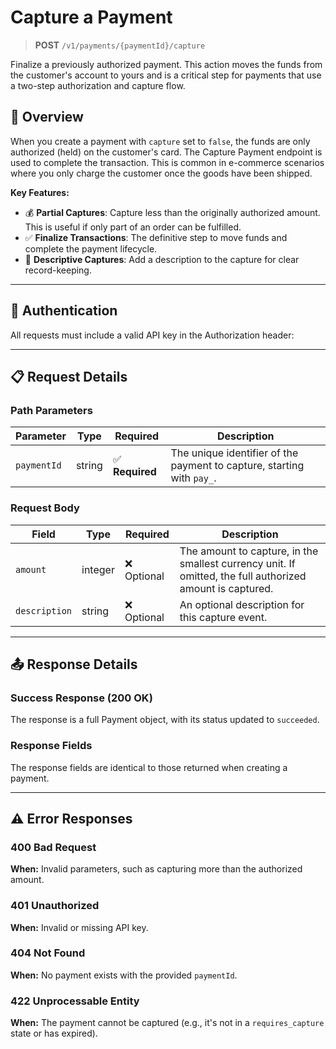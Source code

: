 # Capture a Payment

> **POST** `/v1/payments/{paymentId}/capture`

Finalize a previously authorized payment. This action moves the funds from the customer's account to yours and is a critical step for payments that use a two-step authorization and capture flow.

## 🎯 Overview

When you create a payment with `capture` set to `false`, the funds are only authorized (held) on the customer's card. The Capture Payment endpoint is used to complete the transaction. This is common in e-commerce scenarios where you only charge the customer once the goods have been shipped.

**Key Features:**
- 💰 **Partial Captures**: Capture less than the originally authorized amount. This is useful if only part of an order can be fulfilled.
- ✅ **Finalize Transactions**: The definitive step to move funds and complete the payment lifecycle.
- 📝 **Descriptive Captures**: Add a description to the capture for clear record-keeping.

---

## 🔐 Authentication

All requests must include a valid API key in the Authorization header:

---

## 📋 Request Details

### Path Parameters

| Parameter | Type | Required | Description |
|---|---|---|---|
| `paymentId` | string | ✅ **Required** | The unique identifier of the payment to capture, starting with `pay_`. |

### Request Body

| Field | Type | Required | Description |
|---|---|---|---|
| `amount` | integer | ❌ Optional | The amount to capture, in the smallest currency unit. If omitted, the full authorized amount is captured. |
| `description` | string | ❌ Optional | An optional description for this capture event. |

---

## 📤 Response Details

### Success Response (200 OK)
The response is a full Payment object, with its status updated to `succeeded`.

### Response Fields
The response fields are identical to those returned when creating a payment.

---

## ⚠️ Error Responses

### 400 Bad Request
**When:** Invalid parameters, such as capturing more than the authorized amount.

### 401 Unauthorized
**When:** Invalid or missing API key.

### 404 Not Found
**When:** No payment exists with the provided `paymentId`.

### 422 Unprocessable Entity
**When:** The payment cannot be captured (e.g., it's not in a `requires_capture` state or has expired).